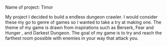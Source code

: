 Name of project: Timor 

My project I decided to build a endless dungeon crawler. I would consider these my go to genre of games 
so I wanted to take a try at making one. The theme of my game is drawn from inspirations such as Berserk, Fear and Hunger 
, and Darkest Dungeon. The goal of my game is to try and reach the farthest room possible with enemies in your way
that attack you. 


